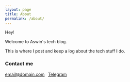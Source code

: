 ```yaml
---
layout: page
title: About
permalink: /about/
---
```



Hey! &nbsp;

Welcome to Aswin's tech blog. &nbsp;

This is where I post and keep a log about the tech stuff I do.


### Contact me

[email@domain.com](mailto:aswinraman2013@gmail.com)
 &nbsp;
[Telegram](t.me/officialcjunior) 
